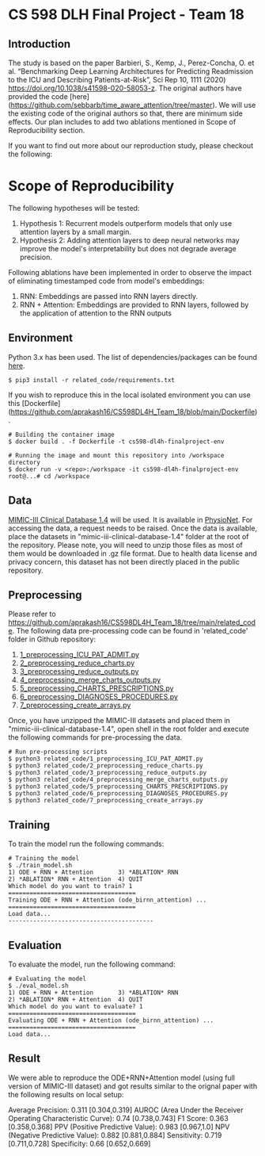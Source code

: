 # CS 598 DLH Final Project - Team 18

## Introduction

The study is based on the paper Barbieri, S., Kemp, J., Perez-Concha, O. et al. “Benchmarking Deep Learning Architectures for Predicting Readmission to the ICU and Describing Patients-at-Risk”, Sci Rep 10, 1111 (2020) https://doi.org/10.1038/s41598-020-58053-z. The original authors have provided the code [here] (https://github.com/sebbarb/time_aware_attention/tree/master). We will use the existing code of the original authors so that, there are minimum side effects. Our plan includes to add two ablations mentioned in Scope of Reproducibility section.

If you want to find out more about our reproduction study, please checkout the following:


# Scope of Reproducibility

The following hypotheses will be tested:

1. Hypothesis 1: Recurrent models outperform models that only use attention layers by a small margin.
2. Hypothesis 2: Adding attention layers to deep neural networks may improve the model's interpretability but does not degrade average precision.


Following ablations have been implemented in order to observe the impact of eliminating timestamped code from model's embeddings:

1. RNN: Embeddings are passed into RNN layers directly.
2. RNN + Attention: Embeddings are provided to RNN layers, followed by the application of attention to the RNN outputs

## Environment

Python 3.x has been used. The list of dependencies/packages can be found [here](https://github.com/aprakash16/CS598DL4H_Team_18/blob/main/related_code/requirements.txt).
```
$ pip3 install -r related_code/requirements.txt
```

If you wish to reproduce this in the local isolated environment you can use this [Dockerfile] (https://github.com/aprakash16/CS598DL4H_Team_18/blob/main/Dockerfile).
```
# Building the container image
$ docker build . -f Dockerfile -t cs598-dl4h-finalproject-env

# Running the image and mount this repository into /workspace directory
$ docker run -v <repo>:/workspace -it cs598-dl4h-finalproject-env
root@...# cd /workspace
```

## Data

[MIMIC-III Clinical Database 1.4](https://physionet.org/content/mimiciii/1.4/) will be used. It is available in [PhysioNet](https://physionet.org/). For accessing the data, a request needs to be raised. Once the data is available, place the datasets in "mimic-iii-clinical-database-1.4" folder at the root of the repository. Please note, you will need to unzip those files as most of them would be downloaded in .gz file format. Due to health data license and privacy concern, this dataset has not been directly placed in the public repository.

## Preprocessing

Please refer to https://github.com/aprakash16/CS598DL4H_Team_18/tree/main/related_code. The following data pre-processing code can be found in 'related_code' folder in Github repository:
1. [1_preprocessing_ICU_PAT_ADMIT.py](https://github.com/aprakash16/CS598DL4H_Team_18/blob/main/related_code/1_preprocessing_ICU_PAT_ADMIT.py)
2. [2_preprocessing_reduce_charts.py](https://github.com/aprakash16/CS598DL4H_Team_18/blob/main/related_code/2_preprocessing_reduce_charts.py)
3. [3_preprocessing_reduce_outputs.py](https://github.com/aprakash16/CS598DL4H_Team_18/blob/main/related_code/3_preprocessing_reduce_outputs.py)
4. [4_preprocessing_merge_charts_outputs.py](https://github.com/aprakash16/CS598DL4H_Team_18/blob/main/related_code/4_preprocessing_merge_charts_outputs.py)
5. [5_preprocessing_CHARTS_PRESCRIPTIONS.py](https://github.com/aprakash16/CS598DL4H_Team_18/blob/main/related_code/5_preprocessing_CHARTS_PRESCRIPTIONS.py)
6. [6_preprocessing_DIAGNOSES_PROCEDURES.py](https://github.com/aprakash16/CS598DL4H_Team_18/blob/main/related_code/6_preprocessing_DIAGNOSES_PROCEDURES.py)
7. [7_preprocessing_create_arrays.py](https://github.com/aprakash16/CS598DL4H_Team_18/blob/main/related_code/7_preprocessing_create_arrays.py)

Once, you have unzipped the MIMIC-III datasets and placed them in "mimic-iii-clinical-database-1.4", open shell in the root folder and execute the following commands for pre-processing the data.

```
# Run pre-processing scripts
$ python3 related_code/1_preprocessing_ICU_PAT_ADMIT.py
$ python3 related_code/2_preprocessing_reduce_charts.py
$ python3 related_code/3_preprocessing_reduce_outputs.py
$ python3 related_code/4_preprocessing_merge_charts_outputs.py
$ python3 related_code/5_preprocessing_CHARTS_PRESCRIPTIONS.py
$ python3 related_code/6_preprocessing_DIAGNOSES_PROCEDURES.py
$ python3 related_code/7_preprocessing_create_arrays.py
```
## Training

To train the model run the following commands:
```
# Training the model
$ ./train_model.sh
1) ODE + RNN + Attention       3) *ABLATION* RNN
2) *ABLATION* RNN + Attention  4) QUIT
Which model do you want to train? 1
====================================
Training ODE + RNN + Attention (ode_birnn_attention) ...
====================================
Load data...
-----------------------------------------
```

## Evaluation

To evaluate the model, run the following command:
```
# Evaluating the model
$ ./eval_model.sh
1) ODE + RNN + Attention       3) *ABLATION* RNN
2) *ABLATION* RNN + Attention  4) QUIT
Which model do you want to evaluate? 1
====================================
Evaluating ODE + RNN + Attention (ode_birnn_attention) ...
====================================
Load data...
```
## Result

We were able to reproduce the ODE+RNN+Attention model (using full version of MIMIC-III dataset) and got results similar to the orignal paper with the following results on local setup:

Average Precision: 0.311 [0.304,0.319]
AUROC (Area Under the Receiver Operating Characteristic Curve):	0.74 [0.738,0.743]
F1 Score: 0.363 [0.358,0.368]
PPV (Positive Predictive Value): 0.983 [0.967,1.0]
NPV (Negative Predictive Value): 0.882 [0.881,0.884]
Sensitivity: 0.719 [0.711,0.728]
Specificity: 0.66 [0.652,0.669]
